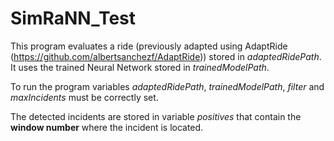 # SimRaNN_Test
This program evaluates a ride (previously adapted using AdaptRide (https://github.com/albertsanchezf/AdaptRide)) stored in *adaptedRidePath*. It uses the trained Neural Network stored in *trainedModelPath*.

To run the program variables *adaptedRidePath*, *trainedModelPath*, *filter* and *maxIncidents* must be correctly set.

The detected incidents are stored in variable *positives* that contain the **window number** where the incident is located.
